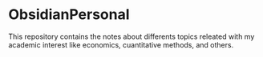 # ObsidianPersonal
This repository contains the notes about differents topics releated with my academic interest like economics, cuantitative methods, and others.
